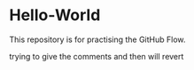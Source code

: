# Hello-World
This repository is for practising the GitHub Flow. 

trying to give the comments and then will revert
